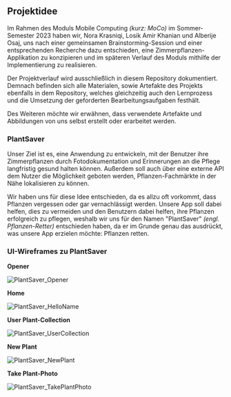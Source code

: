 ## Projektidee

Im Rahmen des Moduls Mobile Computing _(kurz: MoCo)_ im Sommer-Semester 2023 haben wir, Nora Krasniqi, Losik Amir Khanian und Alberije Osaj, uns nach einer gemeinsamen Brainstorming-Session und einer entsprechenden Recherche dazu entschieden, eine Zimmerpflanzen-Applikation zu konzipieren und im späteren Verlauf des Moduls mithilfe der Implementierung zu realisieren. 

Der Projektverlauf wird ausschließlich in diesem Repository dokumentiert. Demnach befinden sich alle Materialen, sowie Artefakte des Projekts ebenfalls in dem Repository, welches gleichzeitig auch den Lernprozess und die Umsetzung der geforderten Bearbeitungsaufgaben festhält.

Des Weiteren möchte wir erwähnen, dass verwendete Artefakte und Abbildungen von uns selbst erstellt oder erarbeitet werden. 

### PlantSaver

Unser Ziel ist es, eine Anwendung zu entwickeln, mit der Benutzer ihre Zimmerpflanzen durch Fotodokumentation und Erinnerungen an die Pflege langfristig gesund halten können. Außerdem soll auch über eine externe API dem Nutzer die Möglichkeit geboten werden, Pflanzen-Fachmärkte in der Nähe lokalisieren zu können. 

Wir haben uns für diese Idee entschieden, da es allzu oft vorkommt, dass Pflanzen vergessen oder gar vernachlässigt werden. Unsere App soll dabei helfen, dies zu vermeiden und den Benutzern dabei helfen, ihre Pflanzen erfolgreich zu pflegen, weshalb wir uns für den Namen "PlantSaver" _(engl. Pflanzen-Retter)_ entschieden haben, da er im Grunde genau das ausdrückt, was unsere App erzielen möchte: Pflanzen retten. 

### UI-Wireframes zu PlantSaver

**Opener**

![PlantSaver_Opener](https://user-images.githubusercontent.com/92301157/236635074-864f74c7-c2e1-4d54-9e93-78a9b8489d20.png)


**Home**

![PlantSaver_HelloName](https://user-images.githubusercontent.com/92301157/236635082-5e30e121-a94a-471b-8729-c7323cbac4be.png)

**User Plant-Collection**

![PlantSaver_UserCollection](https://user-images.githubusercontent.com/92301157/236644388-cbc35c74-96c9-4848-9933-eb75a0d4678a.png)

**New Plant**

![PlantSaver_NewPlant](https://user-images.githubusercontent.com/92301157/236644397-fc18cae9-5ae8-49b9-b590-b887f4330a8c.png)

**Take Plant-Photo**

![PlantSaver_TakePlantPhoto](https://user-images.githubusercontent.com/92301157/236635127-8447a798-25a5-448e-b8eb-a0809c084079.png)



